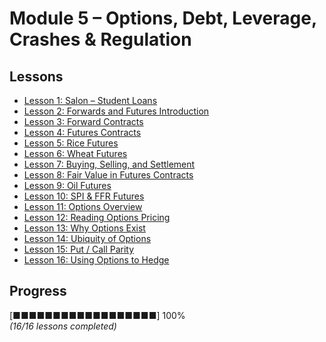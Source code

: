 # Module 5 – Options, Debt, Leverage, Crashes & Regulation

## Lessons
- [Lesson 1: Salon – Student Loans](lesson_1_salon_student_loans.md)
- [Lesson 2: Forwards and Futures Introduction](lesson_2_forwards_futures_intro.md)
- [Lesson 3: Forward Contracts](lesson_3_forward_contracts.md)
- [Lesson 4: Futures Contracts](lesson_4_futures_contracts.md)
- [Lesson 5: Rice Futures](lesson_5_rice_futures.md)
- [Lesson 6: Wheat Futures](lesson_6_wheat_futures.md)
- [Lesson 7: Buying, Selling, and Settlement](lesson_7_buying_selling_settlement.md)
- [Lesson 8: Fair Value in Futures Contracts](lesson_8_fair_value_futures.md)
- [Lesson 9: Oil Futures](lesson_9_oil_futures.md)
- [Lesson 10: SPI & FFR Futures](lesson_10_spi_ffr_futures.md)
- [Lesson 11: Options Overview](lesson_11_options_overview.md)
- [Lesson 12: Reading Options Pricing](lesson_12_reading_options_pricing.md)
- [Lesson 13: Why Options Exist](lesson_13_why_options_exist.md)
- [Lesson 14: Ubiquity of Options](lesson_14_ubiquity_of_options.md)
- [Lesson 15: Put / Call Parity](lesson_15_put_call_parity.md)
- [Lesson 16: Using Options to Hedge](lesson_16_using_options_to_hedge.md)

## Progress
[■■■■■■■■■■■■■■■■■■] 100%  
*(16/16 lessons completed)*


